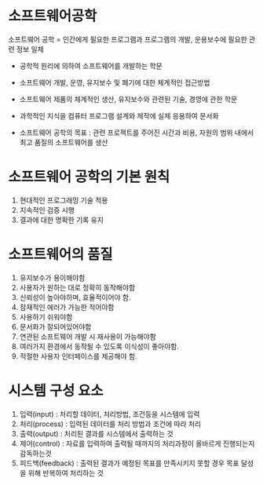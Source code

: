 # 소프트웨어공학

소프트웨어 공학 = 인간에게 필요한 프로그램과 프로그램의 개발, 운용보수에 필요한 관련 정보 일체

- 공학적 원리에 의하여 소프트웨어를 개발하는 학문
- 소프트웨어 개발, 운영, 유지보수 및 폐기에 대한 체계적인 접근방법
- 소프트웨어 제품의 체계적인 생산, 유지보수와 관련된 기술, 경영에 관한 학문
- 과학적인 지식을 컴퓨터 프로그램 설계와 제작에 실제 응용하여 문서화

- 소프트웨어 공학의 목표 : 관련 프로젝트를 주어진 시간과 비용, 자원의 범위 내에서 최고 품질의 소프트웨어를 생산

# 소프트웨어 공학의 기본 원칙

1. 현대적인 프로그래밍 기술 적용
2. 지속적인 검증 시행
3. 결과에 대한 명확한 기록 유지

# 소프트웨어의 품질

1. 유지보수가 용이해야함
2. 사용자가 원하는 대로 정확히 동작해야함
3. 신뢰성이 높아야하며, 효율적이어야 함.
4. 잠재적인 에러가 가능한 적어야함
5. 사용하기 쉬워야함
6. 문서화가 잘되어있어야함
7. 연관된 소프트웨어 개발 시 재사용이 가능해야함
8. 여러가지 환경에서 동작될 수 있도록 이식성이 좋아야함.
9. 적절한 사용자 인터페이스를 제공해야 함.

# 시스템 구성 요소

1. 입력(input) : 처리할 데이터, 처리방법, 조건등을 시스템에 입력
2. 처리(process) : 입력된 데이터를 처리 방법과 조건에 따라 처리
3. 출력(output) : 처리된 결과를 시스템에서 출력하는 것
4. 제어(control) : 자료를 입력하여 출력될 때까지의 처리과정이 올바르게 진행되는지 감독하는것
5. 피드백(feedback) : 출력된 결과가 예정된 목표를 만족시키지 못할 경우 목표 달성을 위해 반복하여 처리하는 것
